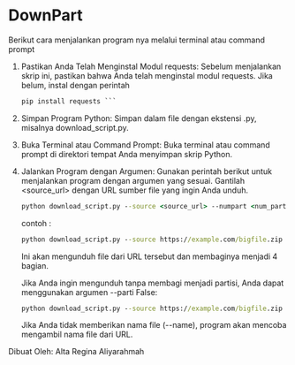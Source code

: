 # DownPart

Berikut cara menjalankan program nya melalui terminal atau command prompt
1. Pastikan Anda Telah Menginstal Modul requests:
   Sebelum menjalankan skrip ini, pastikan bahwa Anda telah menginstal modul requests. Jika belum, instal dengan perintah
   ```cmd
   pip install requests ```

3. Simpan Program Python:
Simpan dalam file dengan ekstensi .py, misalnya download_script.py.

4. Buka Terminal atau Command Prompt:
Buka terminal atau command prompt di direktori tempat Anda menyimpan skrip Python.

5. Jalankan Program dengan Argumen:
Gunakan perintah berikut untuk menjalankan program dengan argumen yang sesuai. Gantilah <source_url> dengan URL sumber file yang ingin Anda unduh.
    ```cmd
    python download_script.py --source <source_url> --numpart <num_parts> --name <file_name>
    ```
    contoh :
    ```cmd
    python download_script.py --source https://example.com/bigfile.zip --numpart 4 --name myfile.zip
    ```
    Ini akan mengunduh file dari URL tersebut dan membaginya menjadi 4 bagian.

    Jika Anda ingin mengunduh tanpa membagi menjadi partisi, Anda dapat menggunakan argumen --parti False:
    ```cmd
    python download_script.py --source https://example.com/bigfile.zip --parti False --name myfile.zip
    ```
    Jika Anda tidak memberikan nama file (--name), program akan mencoba mengambil nama file dari URL.


Dibuat Oleh: Alta Regina Aliyarahmah
